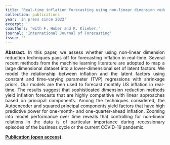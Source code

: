 ```yaml
---
title: "Real-time inflation forecasting using non-linear dimension reduction techniques. [doi](https://doi.org/10.1016/j.ijforecast.2022.03.002)"
collection: publications
year: 'in press since 2022'
excerpt: ''
coauthors: 'with F. Huber and K. Klieber,'
journal: 'International Journal of Forecasting'
issue: ''
---
```

<p align="justify"> <b>Abstract.</b> In this paper, we assess whether using non-linear dimension reduction techniques pays off for forecasting inflation in real-time. Several recent methods from the machine learning literature are adopted to map a large dimensional dataset into a lower-dimensional set of latent factors. We model the relationship between inflation and the latent factors using constant and time-varying parameter (TVP) regressions with shrinkage priors. Our models are then used to forecast monthly US inflation in real-time. The results suggest that sophisticated dimension reduction methods yield inflation forecasts that are highly competitive with linear approaches based on principal components. Among the techniques considered, the Autoencoder and squared principal components yield factors that have high predictive power for one-month- and one-quarter-ahead inflation. Zooming into model performance over time reveals that controlling for non-linear relations in the data is of particular importance during recessionary episodes of the business cycle or the current COVID-19 pandemic.
</p>

[**Publication (open access)**](https://doi.org/10.1016/j.ijforecast.2022.03.002).
